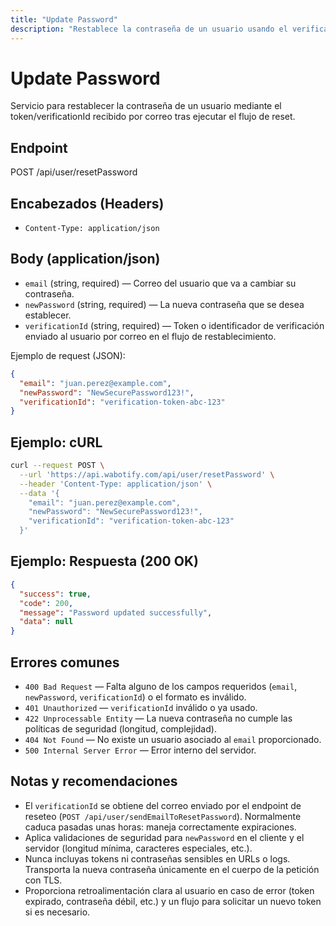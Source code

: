 ```yaml
---
title: "Update Password"
description: "Restablece la contraseña de un usuario usando el verificationId enviado por correo tras solicitar el reset."
---
```


# Update Password

Servicio para restablecer la contraseña de un usuario mediante el token/verificationId recibido por correo tras ejecutar el flujo de reset.

## Endpoint

POST /api/user/resetPassword

## Encabezados (Headers)

- `Content-Type: application/json`

## Body (application/json)

- `email` (string, required) — Correo del usuario que va a cambiar su contraseña.
- `newPassword` (string, required) — La nueva contraseña que se desea establecer.
- `verificationId` (string, required) — Token o identificador de verificación enviado al usuario por correo en el flujo de restablecimiento.

Ejemplo de request (JSON):

```json
{
  "email": "juan.perez@example.com",
  "newPassword": "NewSecurePassword123!",
  "verificationId": "verification-token-abc-123"
}
```

## Ejemplo: cURL

```sh
curl --request POST \
  --url 'https://api.wabotify.com/api/user/resetPassword' \
  --header 'Content-Type: application/json' \
  --data '{
    "email": "juan.perez@example.com",
    "newPassword": "NewSecurePassword123!",
    "verificationId": "verification-token-abc-123"
  }'
```

## Ejemplo: Respuesta (200 OK)

```json
{
  "success": true,
  "code": 200,
  "message": "Password updated successfully",
  "data": null
}
```

## Errores comunes

- `400 Bad Request` — Falta alguno de los campos requeridos (`email`, `newPassword`, `verificationId`) o el formato es inválido.
- `401 Unauthorized` — `verificationId` inválido o ya usado.
- `422 Unprocessable Entity` — La nueva contraseña no cumple las políticas de seguridad (longitud, complejidad).
- `404 Not Found` — No existe un usuario asociado al `email` proporcionado.
- `500 Internal Server Error` — Error interno del servidor.

## Notas y recomendaciones

- El `verificationId` se obtiene del correo enviado por el endpoint de reseteo (`POST /api/user/sendEmailToResetPassword`). Normalmente caduca pasadas unas horas: maneja correctamente expiraciones.
- Aplica validaciones de seguridad para `newPassword` en el cliente y el servidor (longitud mínima, caracteres especiales, etc.).
- Nunca incluyas tokens ni contraseñas sensibles en URLs o logs. Transporta la nueva contraseña únicamente en el cuerpo de la petición con TLS.
- Proporciona retroalimentación clara al usuario en caso de error (token expirado, contraseña débil, etc.) y un flujo para solicitar un nuevo token si es necesario.
